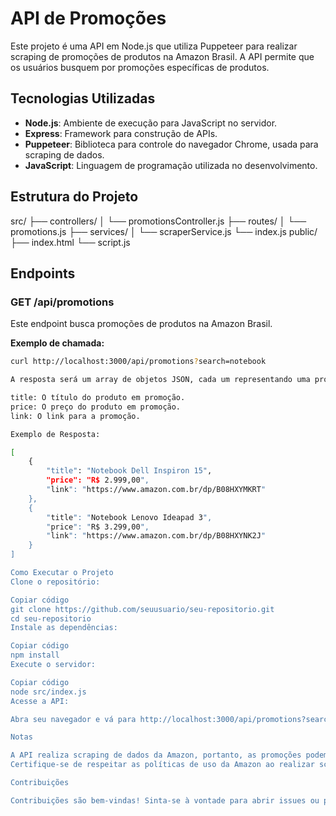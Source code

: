 # API de Promoções

Este projeto é uma API em Node.js que utiliza Puppeteer para realizar scraping de promoções de produtos na Amazon Brasil. A API permite que os usuários busquem por promoções específicas de produtos.

## Tecnologias Utilizadas

- **Node.js**: Ambiente de execução para JavaScript no servidor.
- **Express**: Framework para construção de APIs.
- **Puppeteer**: Biblioteca para controle do navegador Chrome, usada para scraping de dados.
- **JavaScript**: Linguagem de programação utilizada no desenvolvimento.

## Estrutura do Projeto

src/ ├── controllers/ │ └── promotionsController.js ├── routes/ │ └── promotions.js ├── services/ │ └── scraperService.js └── index.js public/ ├── index.html └── script.js

## Endpoints

### GET /api/promotions

Este endpoint busca promoções de produtos na Amazon Brasil.

**Exemplo de chamada:**

```bash
curl http://localhost:3000/api/promotions?search=notebook

A resposta será um array de objetos JSON, cada um representando uma promoção com as seguintes propriedades:

title: O título do produto em promoção.
price: O preço do produto em promoção.
link: O link para a promoção.

Exemplo de Resposta:

[
    {
        "title": "Notebook Dell Inspiron 15",
        "price": "R$ 2.999,00",
        "link": "https://www.amazon.com.br/dp/B08HXYMKRT"
    },
    {
        "title": "Notebook Lenovo Ideapad 3",
        "price": "R$ 3.299,00",
        "link": "https://www.amazon.com.br/dp/B08HXYNK2J"
    }
]

Como Executar o Projeto
Clone o repositório:

Copiar código
git clone https://github.com/seuusuario/seu-repositorio.git
cd seu-repositorio
Instale as dependências:

Copiar código
npm install
Execute o servidor:

Copiar código
node src/index.js
Acesse a API:

Abra seu navegador e vá para http://localhost:3000/api/promotions?search=notebook para buscar promoções de notebooks.

Notas

A API realiza scraping de dados da Amazon, portanto, as promoções podem variar de acordo com a disponibilidade no site.
Certifique-se de respeitar as políticas de uso da Amazon ao realizar scraping de dados.

Contribuições

Contribuições são bem-vindas! Sinta-se à vontade para abrir issues ou pull requests.